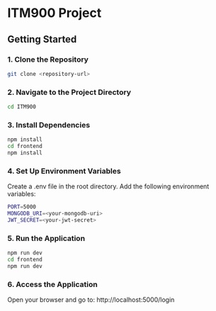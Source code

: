 # ITM900 Project

## Getting Started

### 1. Clone the Repository
```sh
git clone <repository-url>
```

### 2. Navigate to the Project Directory
```sh
cd ITM900
```

### 3. Install Dependencies
```sh
npm install
cd frontend
npm install
```

### 4. Set Up Environment Variables
Create a .env file in the root directory.
Add the following environment variables:
```sh
PORT=5000  
MONGODB_URI=<your-mongodb-uri>  
JWT_SECRET=<your-jwt-secret>  
```

### 5. Run the Application
```sh
npm run dev
cd frontend
npm run dev
```
### 6. Access the Application
Open your browser and go to:
http://localhost:5000/login
